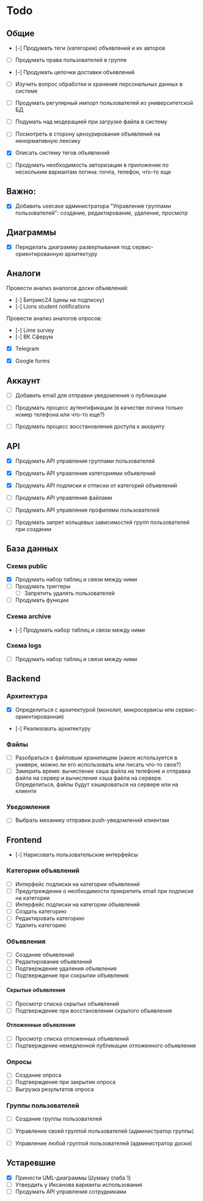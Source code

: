 # Todo
## Общие
- [-] Продумать теги (категории) объявлений и их авторов
- [ ] Продумать права пользователей в группе
- [-] Продумать цепочки доставки объявлений
- [ ] Изучить вопрос обработки и хранения персональных данных в системе
- [ ] Продумать регулярный импорт пользователей из университетской БД
- [ ] Подумать над модерацией при загрузке файла в систему
- [ ] Посмотреть в сторону цензурирования объявлений на ненормативную лексику
- [x] Описать систему тегов объявлений
- [ ] Продумать необходимость авторизации в приложении по нескольким вариантам логина: почта, телефон, что-то еще



## Важно:
- [x] Добавить usecase администратора "Управление группами пользователей": создание, редактирование, удаление, просмотр



## Диаграммы
- [x] Переделать диаграмму развертывания под сервис-ориентированную архитектуру



## Аналоги
Провести анализ аналогов доски объявлений:
- [-] Битрикс24 (цены на подписку)
- [-] Lions student notifications

Провести анализ аналогов опросов:
- [-] Lime survey
- [-] ВК Сферум
- [x] Telegram
- [x] Google forms



## Аккаунт
- [ ] Добавить email для отправки уведомления о публикации
- [ ] Продумать процесс аутентификации (в качестве логина только номер телефона или что-то еще?)
- [ ] Продумать процесс восстановления доступа к аккаунту



## API
- [x] Продумать API управления группами пользователей
- [x] Продумать API управления категориями объявлений
- [x] Продумать API подписки и отписки от категорий объявлений
- [ ] Продумать API управления файлами
- [ ] Продумать API управления профилями пользователей
- [ ] Продумать запрет кольцевых зависимостей групп пользователей при создании



## База данных
### Схема public
- [x] Продумать набор таблиц и связи между ними
- [ ] Продумать триггеры
  - [ ] Запретить удалять пользователей
- [ ] Продумать функции

### Схема archive
- [-] Продумать набор таблиц и связи между ними

### Схема logs
- [ ] Продумать набор таблиц и связи между ними



## Backend
### Архитектура
- [x] Определиться с архитектурой (монолит, микросервисы или сервис-ориентированная)
- [-] Реализовать архитектуру

### Файлы
- [ ] Разобраться с файловым хранилищем (какое используется в универе, можно ли его использовать или писать что-то
  свое?)
- [ ] Замерить время: вычисление хэша файла на телефоне и отправка файла на сервер и вычисления хэша файла на сервере.
  Определиться, файлы будут хэшироваться на сервере или на клиенте

### Уведомления
- [ ] Выбрать механику отправки push-уведомлений клиентам



## Frontend
- [-] Нарисовать пользовательские интерфейсы

### Категории объявлений
- [ ] Интерфейс подписки на категории объявлений
- [ ] Предупреждение о необходимости прикрепить email при подписке на категории
- [ ] Интерфейс подписки на категории объявлений
- [ ] Создать категорию
- [ ] Редактировать категорию
- [ ] Удалить категорию

### Объявления
- [ ] Создание объявлений
- [ ] Редактирование объявлений
- [ ] Подтверждение удаления объявления
- [ ] Подтверждение при сокрытии объявления

#### Скрытые объявления
- [ ] Просмотр списка скрытых объявлений
- [ ] Подтверждение при восстановлении скрытого объявления

#### Отложенные объявления
- [ ] Просмотр списка отложенных объявлений
- [ ] Подтверждение немедленной публикации отложенного объявления

### Опросы
- [ ] Создание опроса
- [ ] Подтверждение при закрытии опроса
- [ ] Выгрузка результатов опроса

### Группы пользователей
- [ ] Создание группы пользователей
- [ ] Управление своей группой пользователей (администратор группы)
- [ ] Управление любой группой пользователей (администратор доски)
 


## Устаревшие
- [x] Принести UML-диаграммы Шумаку (лаба 1)
- [ ] Утвердить у Иксанова варианты использования
- [ ] Продумать API управления сотрудниками
